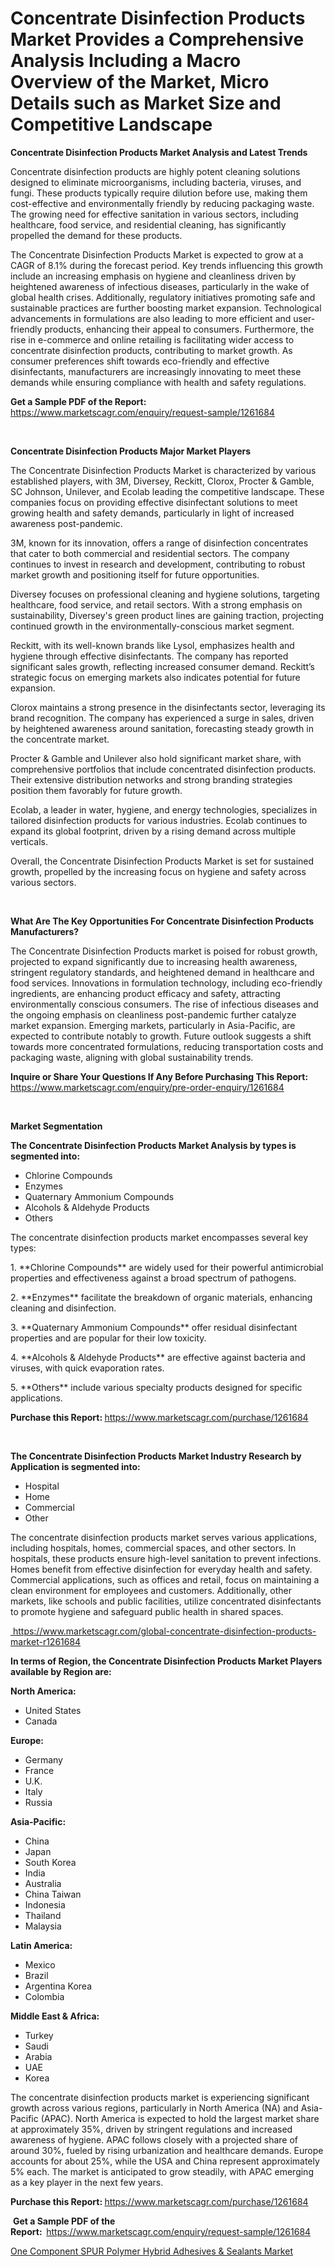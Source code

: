 <p><h1>Concentrate Disinfection Products Market Provides a Comprehensive Analysis Including a Macro Overview of the Market, Micro Details such as Market Size and Competitive Landscape</h1></p><p><strong>Concentrate Disinfection Products Market Analysis and Latest Trends</strong></p>
<p><p>Concentrate disinfection products are highly potent cleaning solutions designed to eliminate microorganisms, including bacteria, viruses, and fungi. These products typically require dilution before use, making them cost-effective and environmentally friendly by reducing packaging waste. The growing need for effective sanitation in various sectors, including healthcare, food service, and residential cleaning, has significantly propelled the demand for these products.</p><p>The Concentrate Disinfection Products Market is expected to grow at a CAGR of 8.1% during the forecast period. Key trends influencing this growth include an increasing emphasis on hygiene and cleanliness driven by heightened awareness of infectious diseases, particularly in the wake of global health crises. Additionally, regulatory initiatives promoting safe and sustainable practices are further boosting market expansion. Technological advancements in formulations are also leading to more efficient and user-friendly products, enhancing their appeal to consumers. Furthermore, the rise in e-commerce and online retailing is facilitating wider access to concentrate disinfection products, contributing to market growth. As consumer preferences shift towards eco-friendly and effective disinfectants, manufacturers are increasingly innovating to meet these demands while ensuring compliance with health and safety regulations.</p></p>
<p><strong>Get a Sample PDF of the Report:&nbsp;</strong> <a href="https://www.marketscagr.com/enquiry/request-sample/1261684?utm_campaign=1848&utm_medium=2&utm_source=Github&utm_content=ia&utm_term=02022025&utm_id=concentrate-disinfection-products">https://www.marketscagr.com/enquiry/request-sample/1261684</a></p>
<p>&nbsp;</p>
<p><strong>Concentrate Disinfection Products Major Market Players</strong></p>
<p><p>The Concentrate Disinfection Products Market is characterized by various established players, with 3M, Diversey, Reckitt, Clorox, Procter & Gamble, SC Johnson, Unilever, and Ecolab leading the competitive landscape. These companies focus on providing effective disinfectant solutions to meet growing health and safety demands, particularly in light of increased awareness post-pandemic.</p><p>3M, known for its innovation, offers a range of disinfection concentrates that cater to both commercial and residential sectors. The company continues to invest in research and development, contributing to robust market growth and positioning itself for future opportunities.</p><p>Diversey focuses on professional cleaning and hygiene solutions, targeting healthcare, food service, and retail sectors. With a strong emphasis on sustainability, Diversey's green product lines are gaining traction, projecting continued growth in the environmentally-conscious market segment.</p><p>Reckitt, with its well-known brands like Lysol, emphasizes health and hygiene through effective disinfectants. The company has reported significant sales growth, reflecting increased consumer demand. Reckitt’s strategic focus on emerging markets also indicates potential for future expansion.</p><p>Clorox maintains a strong presence in the disinfectants sector, leveraging its brand recognition. The company has experienced a surge in sales, driven by heightened awareness around sanitation, forecasting steady growth in the concentrate market.</p><p>Procter & Gamble and Unilever also hold significant market share, with comprehensive portfolios that include concentrated disinfection products. Their extensive distribution networks and strong branding strategies position them favorably for future growth.</p><p>Ecolab, a leader in water, hygiene, and energy technologies, specializes in tailored disinfection products for various industries. Ecolab continues to expand its global footprint, driven by a rising demand across multiple verticals.</p><p>Overall, the Concentrate Disinfection Products Market is set for sustained growth, propelled by the increasing focus on hygiene and safety across various sectors.</p></p>
<p>&nbsp;</p>
<p><strong>What Are The Key Opportunities For Concentrate Disinfection Products Manufacturers?</strong></p>
<p><p>The Concentrate Disinfection Products market is poised for robust growth, projected to expand significantly due to increasing health awareness, stringent regulatory standards, and heightened demand in healthcare and food services. Innovations in formulation technology, including eco-friendly ingredients, are enhancing product efficacy and safety, attracting environmentally conscious consumers. The rise of infectious diseases and the ongoing emphasis on cleanliness post-pandemic further catalyze market expansion. Emerging markets, particularly in Asia-Pacific, are expected to contribute notably to growth. Future outlook suggests a shift towards more concentrated formulations, reducing transportation costs and packaging waste, aligning with global sustainability trends.</p></p>
<p><strong>Inquire or Share Your Questions If Any Before Purchasing This Report:</strong> <a href="https://www.marketscagr.com/enquiry/pre-order-enquiry/1261684?utm_campaign=1848&utm_medium=2&utm_source=Github&utm_content=ia&utm_term=02022025&utm_id=concentrate-disinfection-products">https://www.marketscagr.com/enquiry/pre-order-enquiry/1261684</a></p>
<p>&nbsp;</p>
<p><strong>Market Segmentation</strong></p>
<p><strong>The Concentrate Disinfection Products Market Analysis by types is segmented into:</strong></p>
<p><ul><li>Chlorine Compounds</li><li>Enzymes</li><li>Quaternary Ammonium Compounds</li><li>Alcohols & Aldehyde Products</li><li>Others</li></ul></p>
<p><p>The concentrate disinfection products market encompasses several key types: </p><p>1. **Chlorine Compounds** are widely used for their powerful antimicrobial properties and effectiveness against a broad spectrum of pathogens. </p><p>2. **Enzymes** facilitate the breakdown of organic materials, enhancing cleaning and disinfection. </p><p>3. **Quaternary Ammonium Compounds** offer residual disinfectant properties and are popular for their low toxicity. </p><p>4. **Alcohols & Aldehyde Products** are effective against bacteria and viruses, with quick evaporation rates. </p><p>5. **Others** include various specialty products designed for specific applications.</p></p>
<p><strong>Purchase this Report:&nbsp;</strong><a href="https://www.marketscagr.com/purchase/1261684?utm_campaign=1848&utm_medium=2&utm_source=Github&utm_content=ia&utm_term=02022025&utm_id=concentrate-disinfection-products">https://www.marketscagr.com/purchase/1261684</a></p>
<p>&nbsp;</p>
<p><strong>The Concentrate Disinfection Products Market Industry Research by Application is segmented into:</strong></p>
<p><ul><li>Hospital</li><li>Home</li><li>Commercial</li><li>Other</li></ul></p>
<p><p>The concentrate disinfection products market serves various applications, including hospitals, homes, commercial spaces, and other sectors. In hospitals, these products ensure high-level sanitation to prevent infections. Homes benefit from effective disinfection for everyday health and safety. Commercial applications, such as offices and retail, focus on maintaining a clean environment for employees and customers. Additionally, other markets, like schools and public facilities, utilize concentrated disinfectants to promote hygiene and safeguard public health in shared spaces.</p></p>
<p><a href="https://www.marketscagr.com/global-concentrate-disinfection-products-market-r1261684?utm_campaign=1848&utm_medium=2&utm_source=Github&utm_content=ia&utm_term=02022025&utm_id=concentrate-disinfection-products">&nbsp;https://www.marketscagr.com/global-concentrate-disinfection-products-market-r1261684</a></p>
<p><strong>In terms of Region, the Concentrate Disinfection Products Market Players available by Region are:</strong></p>
<p>
    <p> <strong> North America: </strong>
        <ul>
            <li>United States</li>
            <li>Canada</li>
        </ul>
        </p> 
    <p> <strong> Europe: </strong>
        <ul>
            <li>Germany</li>
            <li>France</li>
            <li>U.K.</li>
            <li>Italy</li>
            <li>Russia</li>
        </ul>
        </p> 
    <p> <strong> Asia-Pacific: </strong>
        <ul>
            <li>China</li>
            <li>Japan</li>
            <li>South Korea</li>
            <li>India</li>
            <li>Australia</li>
            <li>China Taiwan</li>
            <li>Indonesia</li>
            <li>Thailand</li>
            <li>Malaysia</li>
        </ul>
        </p> 
    <p> <strong> Latin America: </strong>
        <ul>
            <li>Mexico</li>
            <li>Brazil</li>
            <li>Argentina Korea</li>
            <li>Colombia</li>
        </ul>
        </p> 
    <p> <strong> Middle East & Africa: </strong>
        <ul>
            <li>Turkey</li>
            <li>Saudi</li>
            <li>Arabia</li>
            <li>UAE</li>
            <li>Korea</li>
        </ul>
    </p>
    </p>
<p><p>The concentrate disinfection products market is experiencing significant growth across various regions, particularly in North America (NA) and Asia-Pacific (APAC). North America is expected to hold the largest market share at approximately 35%, driven by stringent regulations and increased awareness of hygiene. APAC follows closely with a projected share of around 30%, fueled by rising urbanization and healthcare demands. Europe accounts for about 25%, while the USA and China represent approximately 5% each. The market is anticipated to grow steadily, with APAC emerging as a key player in the next few years.</p></p>
<p><strong>Purchase this Report: </strong><a href="https://www.marketscagr.com/purchase/1261684?utm_campaign=1848&utm_medium=2&utm_source=Github&utm_content=ia&utm_term=02022025&utm_id=concentrate-disinfection-products">https://www.marketscagr.com/purchase/1261684</a></p>
<p>&nbsp;<strong>Get a Sample PDF of the Report:&nbsp;&nbsp;</strong><a href="https://www.marketscagr.com/enquiry/request-sample/1261684?utm_campaign=1848&utm_medium=2&utm_source=Github&utm_content=ia&utm_term=02022025&utm_id=concentrate-disinfection-products">https://www.marketscagr.com/enquiry/request-sample/1261684</a></p>
<p><strong></strong></p>
<p><p><a href="https://github.com/marloy8/Market-Research-Report-List-7/blob/main/one-component-spur-polymer-hybrid-adhesives-sealants-market.md?utm_campaign=1848&utm_medium=2&utm_source=Github&utm_content=ia&utm_term=02022025&utm_id=concentrate-disinfection-products">One Component SPUR Polymer Hybrid Adhesives & Sealants Market</a></p></p>
